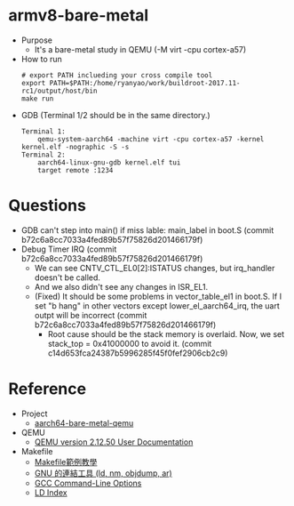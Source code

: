 # armv8-bare-metal
*	Purpose
	* It's a bare-metal study in QEMU (-M virt -cpu cortex-a57)
*	How to run
	```
	# export PATH inclueding your cross compile tool
	export PATH=$PATH:/home/ryanyao/work/buildroot-2017.11-rc1/output/host/bin
	make run
	```
*	GDB (Terminal 1/2 should be in the same directory.)
	```
	Terminal 1:
		qemu-system-aarch64 -machine virt -cpu cortex-a57 -kernel kernel.elf -nographic -S -s
	Terminal 2:
		aarch64-linux-gnu-gdb kernel.elf tui
		target remote :1234
	```

# Questions
*	GDB can't step into main() if miss lable: main_label in boot.S (commit b72c6a8cc7033a4fed89b57f75826d201466179f)
*	Debug Timer IRQ (commit b72c6a8cc7033a4fed89b57f75826d201466179f)
	*	We can see CNTV_CTL_EL0[2]:ISTATUS changes, but irq_handler doesn't be called.
	*	And we also didn't see any changes in ISR_EL1. 
	*	(Fixed) It should be some problems in vector_table_el1 in boot.S. If I set "b hang" in other vectors except lower_el_aarch64_irq, the uart outpt will be incorrect (commit b72c6a8cc7033a4fed89b57f75826d201466179f)
		*	Root cause should be the stack memory is overlaid. Now, we set stack_top = 0x41000000 to avoid it. (commit c14d653fca24387b5996285f45f0fef2906cb2c9)


# Reference
*	Project
	*   [aarch64-bare-metal-qemu]( https://github.com/freedomtan/aarch64-bare-metal-qemu)
*   QEMU
	*   [QEMU version 2.12.50 User Documentation](https://qemu.weilnetz.de/doc/qemu-doc.html)
*   Makefile
	*   [Makefile範例教學](http://maxubuntu.blogspot.com/2010/02/makefile.html)
	*   [GNU 的連結工具 (ld, nm, objdump, ar)](http://sp1.wikidot.com/gnulinker)
	*   [GCC Command-Line Options](http://tigcc.ticalc.org/doc/comopts.html)
	*   [LD Index](https://sourceware.org/binutils/docs/ld/LD-Index.html#LD-Index)

